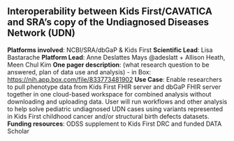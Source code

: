 ## Interoperability between Kids First/CAVATICA and SRA’s copy of the Undiagnosed Diseases Network (UDN)

**Platforms involved**: NCBI/SRA/dbGaP & Kids First
**Scientific Lead**: Lisa Bastarache
**Platform Lead**: Anne Deslattes Mays @adeslatt + Allison Heath, Meen Chul Kim
**One pager description**: (what research question to be answered, plan of data use and analysis) - in Box: https://nih.app.box.com/file/833773481902 
**Use Case**:  Enable researchers to pull phenotype data from Kids First FHIR server and dbGaP FHIR server together in one cloud-based workspace for combined analysis without downloading and uploading data. User will run workflows and other analysis to help solve pediatric undiagnosed UDN cases using variants represented in Kids First childhood cancer and/or structural birth defects datasets.
**Funding resources**: ODSS supplement to Kids First DRC and funded DATA Scholar

